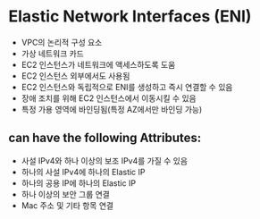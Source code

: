 # Elastic Network Interfaces (ENI)
- VPC의 논리적 구성 요소
- 가상 네트워크 카드
- EC2 인스턴스가 네트워크에 액세스하도록 도움
- EC2 인스턴스 외부에서도 사용됨
- EC2 인스턴스와 독립적으로 ENI를 생성하고 즉시 연결할 수 있음
- 장애 조치를 위해 EC2 인스턴스에서 이동시킬 수 있음
- 특정 가용 영역에 바인딩됨(특정 AZ에서만 바인딩 가능)
## can have the following Attributes:
- 사설 IPv4와 하나 이상의 보조 IPv4를 가질 수 있음
- 하나의 사설 IPv4에 하나의 Elastic IP
- 하나의 공용 IP에 하나의 Elastic IP
- 하나 이상의 보안 그룹 연결
- Mac 주소 및 기타 항목 연결

